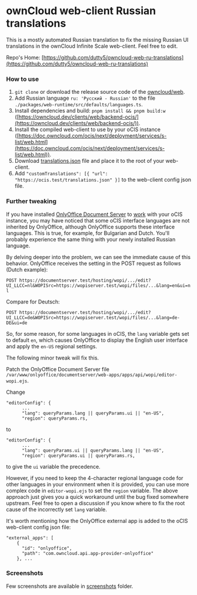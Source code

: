 # ownCloud web-client Russian translations
This is a mostly automated Russian translation to fix the missing Russian UI translations in the ownCloud Infinite Scale web-client. Feel free to edit.

Repo's Home: [https://github.com/dutty5/owncloud-web-ru-translations](https://github.com/dutty5/owncloud-web-ru-translations)

### How to use

1. `git clone` or download the release source code of the [owncloud/web](https://github.com/owncloud/web).
2. Add Russian language `ru: 'Русский - Russian'` to the file `./packages/web-runtime/src/defaults/languages.ts`.
3. Install dependencies and build: `pnpm install && pnpm build:w` ([https://owncloud.dev/clients/web/backend-ocis/](https://owncloud.dev/clients/web/backend-ocis/)).
4. Install the compiled web-client to use by your oCIS instance ([https://doc.owncloud.com/ocis/next/deployment/services/s-list/web.html](https://doc.owncloud.com/ocis/next/deployment/services/s-list/web.html)).
5. Download [translations.json](translations.json) file and place it to the root of your web-client.
6. Add `"customTranslations": [{ "url": "https://ocis.test/translations.json" }]` to the web-client config json file.

### Further tweaking

If you have installed [OnlyOffice Document Server](https://helpcenter.onlyoffice.com/installation/docs-community-index.aspx) to [work](https://doc.owncloud.com/ocis/next/conf-examples/office/office-integration.html) with your oCIS instance, you may have noticed that some oCIS interface languages ​​are not inherited by OnlyOffice, although OnlyOffice supports these interface languages. This is true, for example, for Bulgarian and Dutch. You'll probably experience the same thing with your newly installed Russian language.

By delving deeper into the problem, we can see the immediate cause of this behavior. OnlyOffice receives the setting in the POST request as follows (Dutch example):

`POST https://documentserver.test/hosting/wopi/.../edit?UI_LLCC=nl&WOPISrc=https://wopiserver.test/wopi/files/...&lang=en&ui=nl`

Compare for Deutsch:

`POST https://documentserver.test/hosting/wopi/.../edit?UI_LLCC=de&WOPISrc=https://wopiserver.test/wopi/files/...&lang=de-DE&ui=de`

So, for some reason, for some languages ​​in oCIS, the `lang` variable gets set to default `en`, which causes OnlyOffice to display the English user interface and apply the `en-US` regional settings.

The following minor tweak will fix this.

Patch the OnlyOffice Document Server file `/var/www/onlyoffice/documentserver/web-apps/apps/api/wopi/editor-wopi.ejs`.

Change
```
"editorConfig": {
      ...
      "lang": queryParams.lang || queryParams.ui || "en-US",
      "region": queryParams.rs,
```
to
```
"editorConfig": {
      ...
      "lang": queryParams.ui || queryParams.lang || "en-US",
      "region": queryParams.ui || queryParams.rs,
```
to give the `ui` variable the precedence.

However, if you need to keep the 4-character regional language code for other languages in your environment when it is provided, you can use more complex code in `editor-wopi.ejs` to set the `region` variable. The above approach just gives you a quick workaround until the bug fixed somewhere upstream. Feel free to open a discussion if you know where to fix the root cause of the incorrectly set `lang` variable.

It's worth mentioning how the OnlyOffice external app is added to the oCIS web-client config json file:
```
"external_apps": [
    {
      "id": "onlyoffice",
      "path": "com.owncloud.api.app-provider-onlyoffice"
    }, ...
```

### Screenshots

Few screenshots are available in [screenshots](screenshots) folder.
